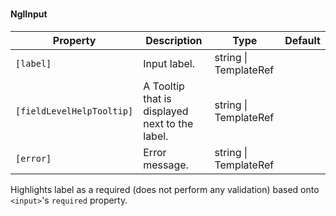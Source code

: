### <ngl-input>
#### NglInput

| Property | Description | Type | Default |
| -------- | ----------- | ---- | ------- |
| `[label]` | Input label. | string \| TemplateRef | |
| `[fieldLevelHelpTooltip]` | A Tooltip that is displayed next to the label. | string \| TemplateRef | |
| `[error]` | Error message. | string \| TemplateRef | |


Highlights label as a required (does not perform any validation) based onto `<input>`'s `required` property.
